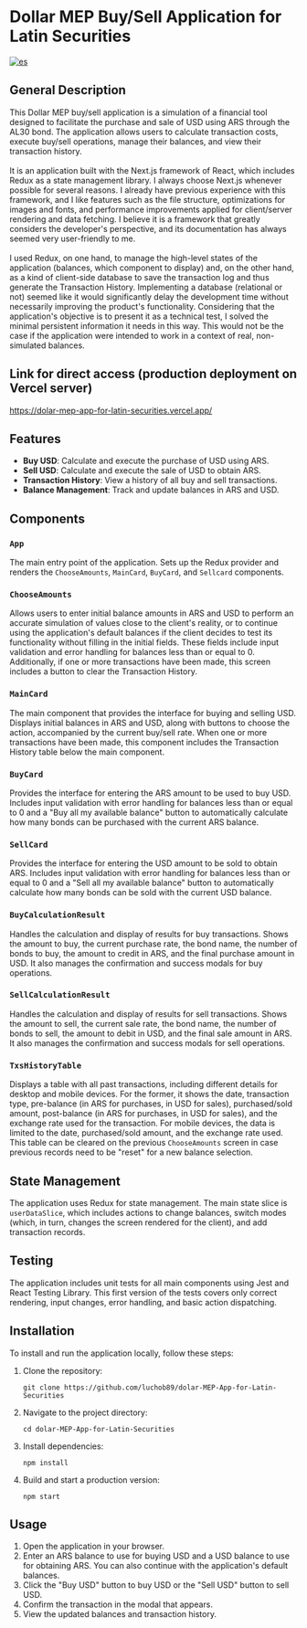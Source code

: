 # Dollar MEP Buy/Sell Application for Latin Securities

[![es](https://img.shields.io/badge/lang-es-yellow.svg)](https://github.com/luchob89/dolar-MEP-App-for-Latin-Securities/blob/main/README.es.md)

## General Description

This Dollar MEP buy/sell application is a simulation of a financial tool designed to facilitate the purchase and sale of USD using ARS through the AL30 bond. The application allows users to calculate transaction costs, execute buy/sell operations, manage their balances, and view their transaction history. \
\
It is an application built with the Next.js framework of React, which includes Redux as a state management library. I always choose Next.js whenever possible for several reasons. I already have previous experience with this framework, and I like features such as the file structure, optimizations for images and fonts, and performance improvements applied for client/server rendering and data fetching. I believe it is a framework that greatly considers the developer's perspective, and its documentation has always seemed very user-friendly to me. \
\
I used Redux, on one hand, to manage the high-level states of the application (balances, which component to display) and, on the other hand, as a kind of client-side database to save the transaction log and thus generate the Transaction History. Implementing a database (relational or not) seemed like it would significantly delay the development time without necessarily improving the product's functionality. Considering that the application's objective is to present it as a technical test, I solved the minimal persistent information it needs in this way. This would not be the case if the application were intended to work in a context of real, non-simulated balances.

## Link for direct access (production deployment on Vercel server)

https://dolar-mep-app-for-latin-securities.vercel.app/

## Features

- **Buy USD**: Calculate and execute the purchase of USD using ARS.
- **Sell USD**: Calculate and execute the sale of USD to obtain ARS.
- **Transaction History**: View a history of all buy and sell transactions.
- **Balance Management**: Track and update balances in ARS and USD.

## Components

### `App`

The main entry point of the application. Sets up the Redux provider and renders the `ChooseAmounts`, `MainCard`, `BuyCard`, and `Sellcard` components.

### `ChooseAmounts`

Allows users to enter initial balance amounts in ARS and USD to perform an accurate simulation of values close to the client's reality, or to continue using the application's default balances if the client decides to test its functionality without filling in the initial fields. These fields include input validation and error handling for balances less than or equal to 0. Additionally, if one or more transactions have been made, this screen includes a button to clear the Transaction History.

### `MainCard`

The main component that provides the interface for buying and selling USD. Displays initial balances in ARS and USD, along with buttons to choose the action, accompanied by the current buy/sell rate. When one or more transactions have been made, this component includes the Transaction History table below the main component.

### `BuyCard`

Provides the interface for entering the ARS amount to be used to buy USD. Includes input validation with error handling for balances less than or equal to 0 and a "Buy all my available balance" button to automatically calculate how many bonds can be purchased with the current ARS balance.

### `SellCard`

Provides the interface for entering the USD amount to be sold to obtain ARS. Includes input validation with error handling for balances less than or equal to 0 and a "Sell all my available balance" button to automatically calculate how many bonds can be sold with the current USD balance.

### `BuyCalculationResult`

Handles the calculation and display of results for buy transactions. Shows the amount to buy, the current purchase rate, the bond name, the number of bonds to buy, the amount to credit in ARS, and the final purchase amount in USD. It also manages the confirmation and success modals for buy operations.

### `SellCalculationResult`

Handles the calculation and display of results for sell transactions. Shows the amount to sell, the current sale rate, the bond name, the number of bonds to sell, the amount to debit in USD, and the final sale amount in ARS. It also manages the confirmation and success modals for sell operations.

### `TxsHistoryTable`

Displays a table with all past transactions, including different details for desktop and mobile devices. For the former, it shows the date, transaction type, pre-balance (in ARS for purchases, in USD for sales), purchased/sold amount, post-balance (in ARS for purchases, in USD for sales), and the exchange rate used for the transaction. For mobile devices, the data is limited to the date, purchased/sold amount, and the exchange rate used. This table can be cleared on the previous `ChooseAmounts` screen in case previous records need to be "reset" for a new balance selection.

## State Management

The application uses Redux for state management. The main state slice is `userDataSlice`, which includes actions to change balances, switch modes (which, in turn, changes the screen rendered for the client), and add transaction records.

## Testing

The application includes unit tests for all main components using Jest and React Testing Library. This first version of the tests covers only correct rendering, input changes, error handling, and basic action dispatching.

## Installation

To install and run the application locally, follow these steps:

1. Clone the repository:
    
	```
	git clone https://github.com/luchob89/dolar-MEP-App-for-Latin-Securities
	```
	
2. Navigate to the project directory:

    ```
	cd dolar-MEP-App-for-Latin-Securities
	```
	
3. Install dependencies:
    
	```
	npm install
	```
	
4. Build and start a production version:
    
	```
	npm start
	```
	
## Usage

1. Open the application in your browser.
2. Enter an ARS balance to use for buying USD and a USD balance to use for obtaining ARS. You can also continue with the application's default balances.
3. Click the "Buy USD" button to buy USD or the "Sell USD" button to sell USD.
4. Confirm the transaction in the modal that appears.
5. View the updated balances and transaction history.

